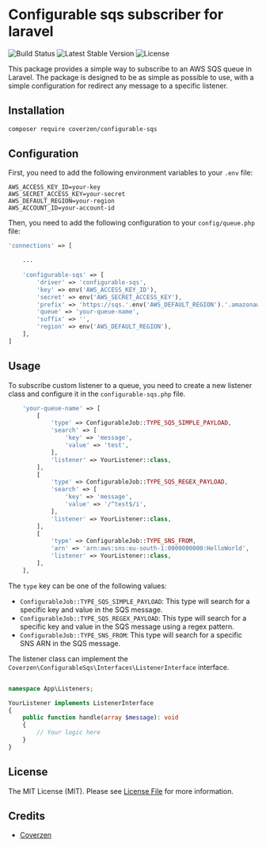 # Configurable sqs subscriber for laravel

![Build Status](https://github.com/coverzen/configurable-sqs/actions/workflows/ci.yml/badge.svg)
![Latest Stable Version](https://img.shields.io/packagist/v/coverzen/configurable-sqs)
![License](https://img.shields.io/packagist/l/coverzen/configurable-sqs)

This package provides a simple way to subscribe to an AWS SQS queue in Laravel.
The package is designed to be as simple as possible to use, with a simple configuration for redirect any message to a specific listener.


## Installation
```bash
composer require coverzen/configurable-sqs
```

## Configuration
First, you need to add the following environment variables to your `.env` file:

```dotenv
AWS_ACCESS_KEY_ID=your-key
AWS_SECRET_ACCESS_KEY=your-secret
AWS_DEFAULT_REGION=your-region
AWS_ACCOUNT_ID=your-account-id
```

Then, you need to add the following configuration to your `config/queue.php` file:

```php
'connections' => [

    ...
    
    'configurable-sqs' => [
        'driver' => 'configurable-sqs',
        'key' => env('AWS_ACCESS_KEY_ID'),
        'secret' => env('AWS_SECRET_ACCESS_KEY'),
        'prefix' => 'https://sqs.'.env('AWS_DEFAULT_REGION').'.amazonaws.com/'.env('AWS_ACCOUNT_ID').'/',
        'queue' => 'your-queue-name',
        'suffix' => '',
        'region' => env('AWS_DEFAULT_REGION'),
    ],
]
```

## Usage
To subscribe custom listener to a queue, you need to create a new listener class and configure it in the `configurable-sqs.php` file.

```php
    'your-queue-name' => [
        [
            'type' => ConfigurableJob::TYPE_SQS_SIMPLE_PAYLOAD,
            'search' => [
                'key' => 'message',
                'value' => 'test',
            ],
            'listener' => YourListener::class,
        ],
        [
            'type' => ConfigurableJob::TYPE_SQS_REGEX_PAYLOAD,
            'search' => [
                'key' => 'message',
                'value' => '/^test$/i',
            ],
            'listener' => YourListener::class,
        ],
        [
            'type' => ConfigurableJob::TYPE_SNS_FROM,
            'arn' => 'arn:aws:sns:eu-south-1:0000000000:HelloWorld',
            'listener' => YourListener::class,
        ],
    ],
```    

The `type` key can be one of the following values:
- `ConfigurableJob::TYPE_SQS_SIMPLE_PAYLOAD`: This type will search for a specific key and value in the SQS message.
- `ConfigurableJob::TYPE_SQS_REGEX_PAYLOAD`: This type will search for a specific key and value in the SQS message using a regex pattern.
- `ConfigurableJob::TYPE_SNS_FROM`: This type will search for a specific SNS ARN in the SQS message.

The listener class can implement the `Coverzen\ConfigurableSqs\Interfaces\ListenerInterface` interface.

```php

namespace App\Listeners;

YourListener implements ListenerInterface
{
    public function handle(array $message): void
    {
        // Your logic here
    }
}
```

## License
The MIT License (MIT). Please see [License File](LICENSE) for more information.

## Credits
- [Coverzen](https://www.coverzen.it)